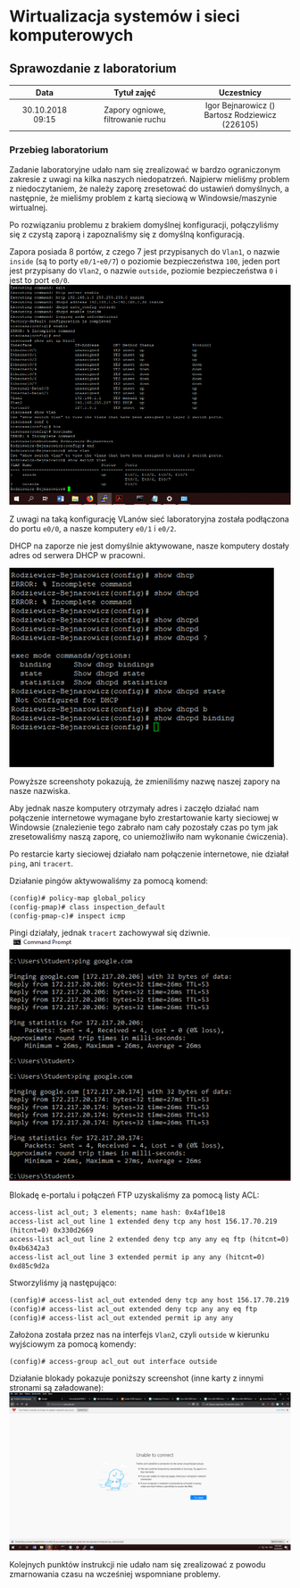 # Wirtualizacja systemów i sieci komputerowych

## Sprawozdanie z laboratorium

Data | Tytuł zajęć | Uczestnicy
:-: | :-: | :-:
30.10.2018 09:15 | Zapory ogniowe, filtrowanie ruchu | Igor Bejnarowicz (<!--TODO: uzupelnic index-->)<br>Bartosz Rodziewicz (226105)

### Przebieg laboratorium

Zadanie laboratoryjne udało nam się zrealizować w bardzo ograniczonym zakresie z uwagi na kilka naszych niedopatrzeń. Najpierw mieliśmy problem z niedoczytaniem, że należy zaporę zresetować do ustawień domyślnych, a następnie, że mieliśmy problem z kartą sieciową w Windowsie/maszynie wirtualnej.

Po rozwiązaniu problemu z brakiem domyślnej konfiguracji, połączyliśmy się z czystą zaporą i zapoznaliśmy się z domyślną konfiguracją.

Zapora posiada 8 portów, z czego 7 jest przypisanych do `Vlan1`, o nazwie `inside` (są to porty `e0/1`-`e0/7`) o poziomie bezpieczeństwa `100`, jeden port jest przypisany do `Vlan2`, o nazwie `outside`, poziomie bezpieczeństwa `0` i jest to port `e0/0`.
![Domyślne VLany](screenshots/default-correct.PNG)

Z uwagi na taką konfigurację VLanów sieć laboratoryjna została podłączona do portu `e0/0`, a nasze komputery `e0/1` i `e0/2`.

DHCP na zaporze nie jest domyślnie aktywowane, nasze komputery dostały adres od serwera DHCP w pracowni.

![Domyślny DHCP](screenshots/dhcp-default.PNG)

Powyższe screenshoty pokazują, że zmieniliśmy nazwę naszej zapory na nasze nazwiska.

Aby jednak nasze komputery otrzymały adres i zaczęło działać nam połączenie internetowe wymagane było zrestartowanie karty sieciowej w Windowsie (znalezienie tego zabrało nam cały pozostały czas po tym jak zresetowaliśmy naszą zaporę, co uniemożliwiło nam wykonanie ćwiczenia).

Po restarcie karty sieciowej działało nam połączenie internetowe, nie działał `ping`, ani `tracert`.

Działanie pingów aktywowaliśmy za pomocą komend:
```
(config)# policy-map global_policy
(config-pmap)# class inspection_default
(config-pmap-c)# inspect icmp
```
Pingi działały, jednak `tracert` zachowywał się dziwnie.
![Pingi](screenshots/working-ping.PNG)

Blokadę e-portalu i połączeń FTP uzyskaliśmy za pomocą listy ACL:
```
access-list acl_out; 3 elements; name hash: 0x4af10e18
access-list acl_out line 1 extended deny tcp any host 156.17.70.219 (hitcnt=0) 0x330d2669
access-list acl_out line 2 extended deny tcp any any eq ftp (hitcnt=0) 0x4b6342a3
access-list acl_out line 3 extended permit ip any any (hitcnt=0) 0xd85c9d2a
```

Stworzyliśmy ją następująco:
```
(config)# access-list acl_out extended deny tcp any host 156.17.70.219
(config)# access-list acl_out extended deny tcp any any eq ftp
(config)# access-list acl_out extended permit ip any any
```

Założona została przez nas na interfejs `Vlan2`, czyli `outside` w kierunku wyjściowym za pomocą komendy:
```
(config)# access-group acl_out out interface outside
```

Działanie blokady pokazuje poniższy screenshot (inne karty z innymi stronami są załadowane):
![Działająca blokada](screenshots/not-working-eportal.PNG)

Kolejnych punktów instrukcji nie udało nam się zrealizować z powodu zmarnowania czasu na wcześniej wspomniane problemy.
